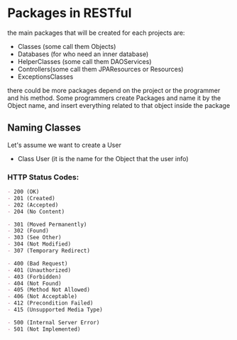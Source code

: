 # Packages in RESTful
the main packages that will be created for each projects are:

- Classes (some call them Objects)
- Databases (for who need an inner database)
- HelperClasses (some call them DAOServices)
- Controllers(some call them JPAResources or Resources)
- ExceptionsClasses

there could be more packages depend on the project or the programmer and his method.
Some programmers create Packages and name it by the Object name, and insert everything related to that object inside the package


## Naming Classes 
Let's assume we want to create a User

- Class User (it is the name for the Object that the user info)

### HTTP Status Codes:

```markdown
- 200 (OK)
- 201 (Created)
- 202 (Accepted)
- 204 (No Content)
```
```markdown
- 301 (Moved Permanently)
- 302 (Found)
- 303 (See Other)
- 304 (Not Modified)
- 307 (Temporary Redirect)
```
```markdown
- 400 (Bad Request)
- 401 (Unauthorized)
- 403 (Forbidden)
- 404 (Not Found)
- 405 (Method Not Allowed)
- 406 (Not Acceptable)
- 412 (Precondition Failed)
- 415 (Unsupported Media Type)
```
```markdown
- 500 (Internal Server Error)
- 501 (Not Implemented)
```
